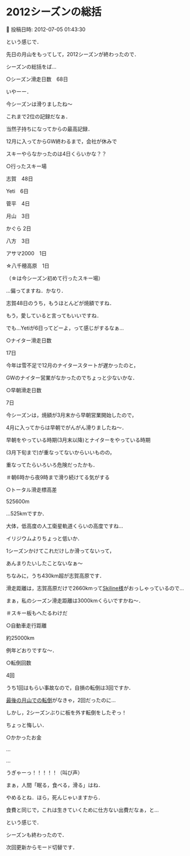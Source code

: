 # 2012シーズンの総括

📅 投稿日時: 2012-07-05 01:43:30

という感じで．





先日の月山をもってして，2012シーズンが終わったので．


シーズンの総括をば…





○シーズン滑走日数　68日


いやーー．


今シーズンは滑りましたね～


これまで2位の記録だなぁ．


当然子持ちになってからの最高記録．


12月に入ってからGW終わるまで，会社が休みで


スキーやらなかったのは4日くらいかな？？





○行ったスキー場


志賀　48日


Yeti　6日


菅平　4日


月山　3日


かぐら 2日


八方　3日


アサマ2000　1日


☆八千穂高原　1日


（☆は今シーズン初めて行ったスキー場）





…偏ってますね．かなり．


志賀48日のうち，もうほとんどが焼額ですね．


もう，愛していると言ってもいいですね．





でも…Yetiが6日ってどーよ，って感じがするなぁ…





○ナイター滑走日数


17日


今年は雪不足で12月のナイタースタートが遅かったのと，


GWのナイター営業がなかったのでちょっと少ないかな．





○早朝滑走日数


7日


今シーズンは，焼額が3月末から早朝営業開始したので，


4月に入ってからは早朝でがんがん滑りましたね～．


早朝をやっている時期(3月末以降)とナイターをやっている時期


(3月下旬まで)が重なってないからいいものの，


重なってたらいろいろ危険だったかも．


＃朝6時から夜9時まで滑り続けてる気がする





○トータル滑走標高差


525600m


…525kmですか．


大体，低高度の人工衛星軌道くらいの高度ですね…


イリジウムよりちょっと低いか．


1シーズンかけてこれだけしか滑ってないって，


あんまりたいしたことないなぁ～





ちなみに，うち430km超が志賀高原です．


滑走距離は，志賀高原だけで2660kmって[Skiline様](eb2a0029115b8205c8168295e2d9d49ef.md)がおっしゃっているので…





まぁ，私のシーズン滑走距離は3000kmくらいですかね～．





＃スキー板もへたるわけだ





○自動車走行距離


約25000km


例年どおりですな～．





○転倒回数


4回





うち1回はもらい事故なので，自損の転倒は3回ですか．





[最後の月山での転倒](e1f02536e653f68df450d63e910d0872d.md)がなきゃ，2回だったのに…


しかし，2シーズンぶりに板を外す転倒をしたぞっ！


ちょっと悔しい．





○かかったお金


…


…


うぎゃーっ！！！！！（叫び声）


まぁ，人間「眠る，食べる，滑る」はね．


やめるとね．ほら，死んじゃいますから．


食費と同じで，これは生きていくために仕方ない出費だなぁ，と…








という感じで．


シーズンも終わったので．


次回更新からモード切替です．
